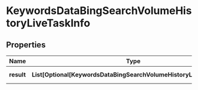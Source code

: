 # KeywordsDataBingSearchVolumeHistoryLiveTaskInfo


## Properties

| Name | Type | Description | Notes |
|------------ | ------------- | ------------- | -------------|
**result** | **List[Optional[KeywordsDataBingSearchVolumeHistoryLiveResultInfo]]** | array of results |[optional]|